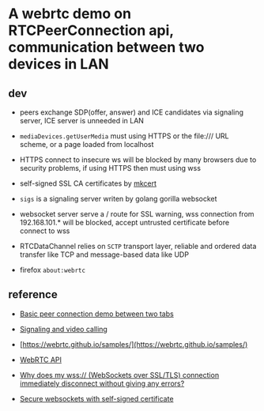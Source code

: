 # A webrtc demo on RTCPeerConnection api, communication between two devices in LAN



## dev

* peers exchange SDP(offer, answer) and ICE candidates via signaling server, ICE server is unneeded in LAN

* ```mediaDevices.getUserMedia``` must using HTTPS or the file:/// URL scheme, or a page loaded from localhost

*  HTTPS connect to insecure ws will be blocked by many browsers due to security problems, if using HTTPS then must using wss

*  self-signed SSL CA certificates by [mkcert](https://github.com/FiloSottile/mkcert)

* ```sigs``` is a signaling server writen by golang gorilla websocket

* websocket server serve a / route for SSL warning, wss connection from 192.168.101.* will be blocked, accept untrusted certificate before connect to wss

* RTCDataChannel relies on ```SCTP``` transport layer, reliable and ordered data transfer like TCP and message-based data like UDP

* firefox ```about:webrtc```



## reference

* [Basic peer connection demo between two tabs](https://webrtc.github.io/samples/src/content/peerconnection/channel/)

* [Signaling and video calling](https://developer.mozilla.org/en-US/docs/Web/API/WebRTC_API/Signaling_and_video_calling)

* [https://webrtc.github.io/samples/](https://webrtc.github.io/samples/)

* [WebRTC API](https://developer.mozilla.org/en-US/docs/Web/API/WebRTC_API)

* [Why does my wss:// (WebSockets over SSL/TLS) connection immediately disconnect without giving any errors?](https://stackoverflow.com/questions/23404160/why-does-my-wss-websockets-over-ssl-tls-connection-immediately-disconnect-w)

* [Secure websockets with self-signed certificate](https://stackoverflow.com/questions/5312311/secure-websockets-with-self-signed-certificate)

